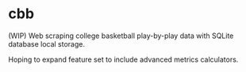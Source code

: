 # cbb
(WIP) Web scraping college basketball play-by-play data with SQLite database local storage.  

Hoping to expand feature set to include advanced metrics calculators.
